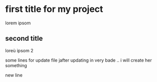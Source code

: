 # first title for my project 
lorem ipsom  
## second title
loreù ipsom 2  

some lines for update file jafter updating in very bade ..
i will create her something

 new line
 

